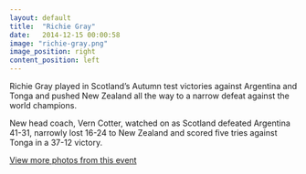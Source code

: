 ```yaml
---
layout: default
title:  "Richie Gray"
date:   2014-12-15 00:00:58
image: "richie-gray.png"
image_position: right
content_position: left
---
```


Richie Gray played in Scotland’s Autumn test victories against Argentina and Tonga and pushed New Zealand all the way to a narrow defeat against the world champions.

New head coach, Vern Cotter, watched on as Scotland defeated Argentina 41-31, narrowly lost 16-24 to New Zealand and scored five tries against Tonga in a 37-12 victory.

[View more photos from this event](http://www.adamoliverphotography.com/collection/index/121)